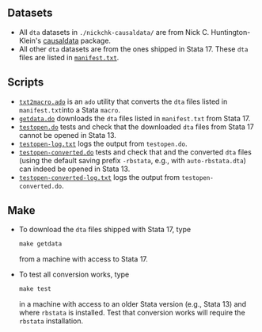 ## Datasets

* All `dta` datasets in `./nickchk-causaldata/` are from Nick C. Huntington-Klein's [causaldata](https://github.com/NickCH-K/causaldata/tree/main/Stata) package.
* All other `dta` datasets are from the ones shipped in Stata 17. These `dta` files are listed in [`manifest.txt`](https://github.com/LSYS/rbStata/blob/main/assets/datasets/manifest.txt).

## Scripts

* [`txt2macro.ado`](https://github.com/LSYS/rbStata/blob/main/assets/datasets/txt2macro.ado) is an `ado` utility that converts the `dta` files listed in `manifest.txt`into a Stata `macro`.
* [`getdata.do`](https://github.com/LSYS/rbStata/blob/main/assets/datasets/getdata.do) downloads the `dta` files listed in `manifest.txt` from Stata 17.
* [`testopen.do`](https://github.com/LSYS/rbStata/blob/main/assets/datasets/testopen.do) tests and check that the downloaded `dta` files from Stata 17 cannot be opened in Stata 13.
* [`testopen-log.txt`](https://github.com/LSYS/rbStata/blob/main/assets/datasets/testopen-log.txt) logs the output from `testopen.do`.
* [`testopen-converted.do`](https://github.com/LSYS/rbStata/blob/main/assets/datasets/testopen-converted.do) tests and check that and the converted `dta` files (using the default saving prefix `-rbstata`, e.g., with `auto-rbstata.dta`) can indeed be opened in Stata 13.
* [`testopen-converted-log.txt`](https://github.com/LSYS/rbStata/blob/main/assets/datasets/testopen-converted-log.txt) logs the output from `testopen-converted.do`.

## Make
* To download the `dta` files shipped with Stata 17, type
  ```Makefile
  make getdata
  ```
  from a machine with access to Stata 17.
  
* To test all conversion works, type
  ```Makefile
  make test
  ```
  in a machine with access to an older Stata version (e.g., Stata 13) and where `rbstata` is installed. Test that conversion works will require the `rbstata` installation.
